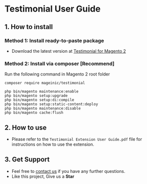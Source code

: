 # Testimonial User Guide

## 1. How to install

### Method 1: Install ready-to-paste package

- Download the latest version at [Testimonial for Magento 2](https://www.mageinic.com/testimonials.html)

### Method 2: Install via composer [Recommend]

Run the following command in Magento 2 root folder

```
composer require mageinic/testimonial

php bin/magento maintenance:enable
php bin/magento setup:upgrade
php bin/magento setup:di:compile
php bin/magento setup:static-content:deploy
php bin/magento maintenance:disable
php bin/magento cache:flush
```

## 2. How to use

- Please refer to the `Testimonial Extension User Guide.pdf` file for instructions on how to use the extension.

## 3. Get Support

- Feel free to [contact us](https://www.mageinic.com/contact.html) if you have any further questions.
- Like this project, Give us a **Star**